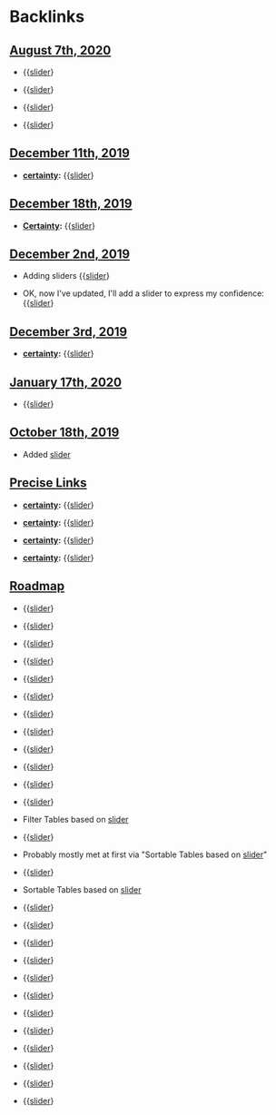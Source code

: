 
# Backlinks
## [August 7th, 2020](<August 7th, 2020.md>)
- {{[slider](<slider.md>)}

- {{[slider](<slider.md>)}

- {{[slider](<slider.md>)}

- {{[slider](<slider.md>)}

## [December 11th, 2019](<December 11th, 2019.md>)
- **[certainty](<certainty.md>):** {{[slider](<slider.md>)}

## [December 18th, 2019](<December 18th, 2019.md>)
- **[Certainty](<Certainty.md>):** {{[slider](<slider.md>)}

## [December 2nd, 2019](<December 2nd, 2019.md>)
- Adding sliders {{[slider](<slider.md>)}

- OK, now I've updated, I'll add a slider to express my confidence: {{[slider](<slider.md>)}

## [December 3rd, 2019](<December 3rd, 2019.md>)
- **[certainty](<certainty.md>):** {{[slider](<slider.md>)}

## [January 17th, 2020](<January 17th, 2020.md>)
- {{[slider](<slider.md>)}

## [October 18th, 2019](<October 18th, 2019.md>)
- Added [slider](<slider.md>)

## [Precise Links](<Precise Links.md>)
- **[certainty](<certainty.md>):** {{[slider](<slider.md>)}

- **[certainty](<certainty.md>):** {{[slider](<slider.md>)}

- **[certainty](<certainty.md>):** {{[slider](<slider.md>)}

- **[certainty](<certainty.md>):** {{[slider](<slider.md>)}

## [Roadmap](<Roadmap.md>)
- {{[slider](<slider.md>)}

- {{[slider](<slider.md>)}

- {{[slider](<slider.md>)}

- {{[slider](<slider.md>)}

- {{[slider](<slider.md>)}

- {{[slider](<slider.md>)}

- {{[slider](<slider.md>)}

- {{[slider](<slider.md>)}

- {{[slider](<slider.md>)}

- {{[slider](<slider.md>)}

- {{[slider](<slider.md>)}

- {{[slider](<slider.md>)}

- Filter Tables based on [slider](<slider.md>)

- {{[slider](<slider.md>)}

- Probably mostly met at first via "Sortable Tables based on [slider](<slider.md>)"

- {{[slider](<slider.md>)}

- Sortable Tables based on [slider](<slider.md>)

- {{[slider](<slider.md>)}

- {{[slider](<slider.md>)}

- {{[slider](<slider.md>)}

- {{[slider](<slider.md>)}

- {{[slider](<slider.md>)}

- {{[slider](<slider.md>)}

- {{[slider](<slider.md>)}

- {{[slider](<slider.md>)}

- {{[slider](<slider.md>)}

- {{[slider](<slider.md>)}

- {{[slider](<slider.md>)}

- {{[slider](<slider.md>)}

